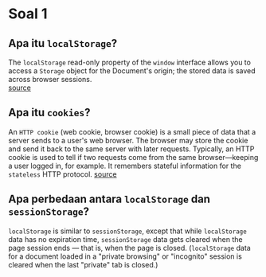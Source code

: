 # Soal 1
## Apa itu `localStorage`?
The `localStorage` read-only property of the `window` interface allows you to access a `Storage` object for the Document's origin; the stored data is saved across browser sessions. <br>
[source](https://developer.mozilla.org/en-US/docs/Web/API/Window/localStorage)
## Apa itu `cookies`?
An `HTTP cookie` (web cookie, browser cookie) is a small piece of data that a server sends to a user's web browser. The browser may store the cookie and send it back to the same server with later requests. Typically, an HTTP cookie is used to tell if two requests come from the same browser—keeping a user logged in, for example. It remembers stateful information for the `stateless` HTTP protocol.
[source](https://developer.mozilla.org/en-US/docs/Web/HTTP/Cookies)
## Apa perbedaan antara `localStorage` dan `sessionStorage`?
`localStorage` is similar to `sessionStorage`, except that while `localStorage` data has no expiration time, `sessionStorage` data gets cleared when the page session ends — that is, when the page is closed. (`localStorage` data for a document loaded in a "private browsing" or "incognito" session is cleared when the last "private" tab is closed.)